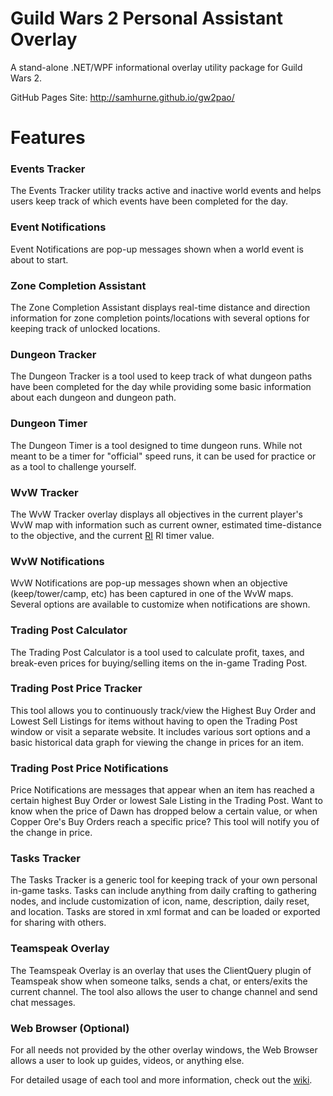 Guild Wars 2 Personal Assistant Overlay
======
A stand-alone .NET/WPF informational overlay utility package for Guild Wars 2.

GitHub Pages Site: http://samhurne.github.io/gw2pao/

# Features
### Events Tracker
The Events Tracker utility tracks active and inactive world events and helps users keep track of which events have been completed for the day.

### Event Notifications
Event Notifications are pop-up messages shown when a world event is about to start.

### Zone Completion Assistant
The Zone Completion Assistant displays real-time distance and direction information for zone completion points/locations with several options for keeping track of unlocked locations.

### Dungeon Tracker
The Dungeon Tracker is a tool used to keep track of what dungeon paths have been completed for the day while providing some basic information about each dungeon and dungeon path.

### Dungeon Timer
The Dungeon Timer is a tool designed to time dungeon runs. While not meant to be a timer for "official" speed runs, it can be used for practice or as a tool to challenge yourself.

### WvW Tracker
The WvW Tracker overlay displays all objectives in the current player's WvW map with information such as current owner, estimated time-distance to the objective, and the current [RI](https://wiki.guildwars2.com/wiki/Righteous_Indignation) RI timer value.

### WvW Notifications
WvW Notifications are pop-up messages shown when an objective (keep/tower/camp, etc) has been captured in one of the WvW maps. Several options are available to customize when notifications are shown.

### Trading Post Calculator
The Trading Post Calculator is a tool used to calculate profit, taxes, and break-even prices for buying/selling items on the in-game Trading Post.

### Trading Post Price Tracker
This tool allows you to continuously track/view the Highest Buy Order and Lowest Sell Listings for items without having to open the Trading Post window or visit a separate website. It includes various sort options and a basic historical data graph for viewing the change in prices for an item.

### Trading Post Price Notifications
Price Notifications are messages that appear when an item has reached a certain highest Buy Order or lowest Sale Listing in the Trading Post. Want to know when the price of Dawn has dropped below a certain value, or when Copper Ore's Buy Orders reach a specific price? This tool will notify you of the change in price.

### Tasks Tracker
The Tasks Tracker is a generic tool for keeping track of your own personal in-game tasks. Tasks can include anything from daily crafting to gathering nodes, and include customization of icon, name, description, daily reset, and location. Tasks are stored in xml format and can be loaded or exported for sharing with others.

### Teamspeak Overlay
The Teamspeak Overlay is an overlay that uses the ClientQuery plugin of Teamspeak show when someone talks, sends a chat, or enters/exits the current channel. The tool also allows the user to change channel and send chat messages.

### Web Browser (Optional)
For all needs not provided by the other overlay windows, the Web Browser allows a user to look up guides, videos, or anything else.



For detailed usage of each tool and more information, check out the [wiki](https://github.com/SamHurne/gw2pao/wiki).
